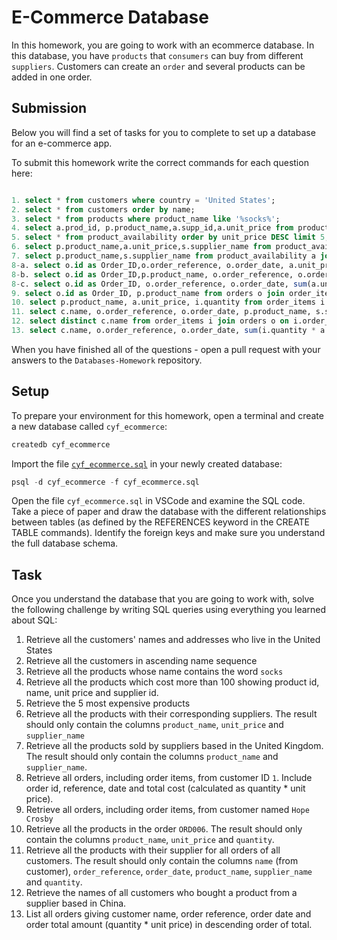 # E-Commerce Database

In this homework, you are going to work with an ecommerce database. In this database, you have `products` that `consumers` can buy from different `suppliers`. Customers can create an `order` and several products can be added in one order.

## Submission

Below you will find a set of tasks for you to complete to set up a database for an e-commerce app.

To submit this homework write the correct commands for each question here:

```sql

1. select * from customers where country = 'United States';
2. select * from customers order by name;
3. select * from products where product_name like '%socks%';
4. select a.prod_id, p.product_name,a.supp_id,a.unit_price from product_availability a join products p on p.id = a.prod_id where a.unit_price > 100;
5. select * from product_availability order by unit_price DESC limit 5;
6. select p.product_name,a.unit_price,s.supplier_name from product_availability a join products p on p.id = a.prod_id join suppliers s on a.supp_id = s.id;
7. select p.product_name,s.supplier_name from product_availability a join products p on p.id = a.prod_id join suppliers s on a.supp_id = s.id where s.country = 'United Kingdom';
8-a. select o.id as Order_ID,o.order_reference, o.order_date, a.unit_price * i.quantity as total from order_items i join orders o on o.id=i.order_id join product_availability a on (i.product_id = a.prod_id and i.supplier_id = a.supp_id) where o.customer_id = 1;
8-b. select o.id as Order_ID,p.product_name, o.order_reference, o.order_date, a.unit_price * i.quantity as total from order_items i join orders o on o.id=i.order_id join product_availability a on (i.product_id = a.prod_id and i.supplier_id = a.supp_id) join products p on p.id = a.prod_id where o.customer_id = 1;
8-c. select o.id as Order_ID, o.order_reference, o.order_date, sum(a.unit_price * i.quantity) as total from order_items i join orders o on o.id=i.order_id join product_availability a on (i.product_id = a.prod_id and i.supplier_id = a.supp_id) where o.customer_id = 1 group by o.id; (after mentor explanation)
9. select o.id as Order_ID, p.product_name from orders o join order_items i on o.id = i.order_id join customers c on c.id = o.customer_id join products p on p.id = i.product_id where c.name = 'Hope Crosby';
10. select p.product_name, a.unit_price, i.quantity from order_items i join orders o on o.id=i.order_id join product_availability a on (i.product_id = a.prod_id and i.supplier_id = a.supp_id) join products p on p.id = a.prod_id where o.order_reference = 'ORD006';
11. select c.name, o.order_reference, o.order_date, p.product_name, s.supplier_name, i.quantity from order_items i join product_availability a on (i.product_id = a.prod_id and i.supplier_id = a.supp_id) join orders o on o.id = i.order_id join customers c on o.customer_id = c.id join products p on a.prod_id = p.id join suppliers s on a.supp_id = s.id;
12. select distinct c.name from order_items i join orders o on i.order_id = o.id join customers c on c.id = o.customer_id join suppliers s on i.supplier_id = s.id where s.country = 'China';
13. select c.name, o.order_reference, o.order_date, sum(i.quantity * a.unit_price) as total from orders o join customers c on o.customer_id = c.id join order_items i on i.order_id = o.id join product_availability a on (i.product_id = a.prod_id and i.supplier_id = a.supp_id) group by c.name, o.order_reference, o.order_date order by total DESC;

```

When you have finished all of the questions - open a pull request with your answers to the `Databases-Homework` repository.

## Setup

To prepare your environment for this homework, open a terminal and create a new database called `cyf_ecommerce`:

```sql
createdb cyf_ecommerce
```

Import the file [`cyf_ecommerce.sql`](./cyf_ecommerce.sql) in your newly created database:

```sql
psql -d cyf_ecommerce -f cyf_ecommerce.sql
```

Open the file `cyf_ecommerce.sql` in VSCode and examine the SQL code. Take a piece of paper and draw the database with the different relationships between tables (as defined by the REFERENCES keyword in the CREATE TABLE commands). Identify the foreign keys and make sure you understand the full database schema.

## Task

Once you understand the database that you are going to work with, solve the following challenge by writing SQL queries using everything you learned about SQL:

1. Retrieve all the customers' names and addresses who live in the United States
2. Retrieve all the customers in ascending name sequence
3. Retrieve all the products whose name contains the word `socks`
4. Retrieve all the products which cost more than 100 showing product id, name, unit price and supplier id.
5. Retrieve the 5 most expensive products
6. Retrieve all the products with their corresponding suppliers. The result should only contain the columns `product_name`, `unit_price` and `supplier_name`
7. Retrieve all the products sold by suppliers based in the United Kingdom. The result should only contain the columns `product_name` and `supplier_name`.
8. Retrieve all orders, including order items, from customer ID `1`. Include order id, reference, date and total cost (calculated as quantity \* unit price).
9. Retrieve all orders, including order items, from customer named `Hope Crosby`
10. Retrieve all the products in the order `ORD006`. The result should only contain the columns `product_name`, `unit_price` and `quantity`.
11. Retrieve all the products with their supplier for all orders of all customers. The result should only contain the columns `name` (from customer), `order_reference`, `order_date`, `product_name`, `supplier_name` and `quantity`.
12. Retrieve the names of all customers who bought a product from a supplier based in China.
13. List all orders giving customer name, order reference, order date and order total amount (quantity \* unit price) in descending order of total.
